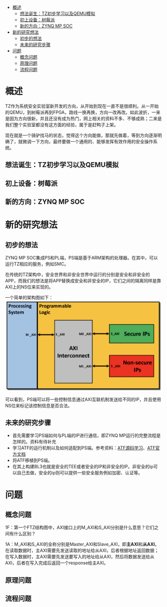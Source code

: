 - [概述](#概述)
  - [想法诞生：TZ初步学习以及QEMU模拟](#想法诞生tz初步学习以及qemu模拟)
  - [初上设备：树莓派](#初上设备树莓派)
  - [新的方向：ZYNQ MP SOC](#新的方向zynq-mp-soc)
- [新的研究想法](#新的研究想法)
  - [初步的想法](#初步的想法)
  - [未来的研究步骤](#未来的研究步骤)
- [问题](#问题)
  - [概念问题](#概念问题)
  - [原理问题](#原理问题)
  - [流程问题](#流程问题)

# 概述
TZ作为系统安全实验室新开发的方向，从开始到现在一直不是很顺利。从一开始的QEMU，到树莓派再到FPGA，路线一换再换，方向一改再改。如此波折，一来是因为方向很新，并且还没有成为热门，网上相关的资料不多、不够成熟；二来是我们整个实验室都没有这方面的经验，属于是赶鸭子上架。

现在就是一个骑驴找马的状态，觉得这个方向能做，那就先做着，等到方向逐渐明确了，就微调一下方向，最终要做一个通用的、能够发挥有效作用的安全操作系统。

## 想法诞生：TZ初步学习以及QEMU模拟
## 初上设备：树莓派
## 新的方向：ZYNQ MP SOC

# 新的研究想法
## 初步的想法
ZYNQ MP SOC集成PS和PL端，PS端是基于ARM架构的处理器。在其中，可以运行TZ相应的服务，例如SMC。

在传统的TZ架构中，安全世界和非安全世界中运行的分别是安全和非安全的APP，而我们的想法是将APP替换成安全和非安全的IP，它们之间的隔离同样是靠AXI上的NS位来实现的。

一个简单的架构图如下：
![](images/FTZ1.png)

可以看到，PS端可以将一些控制信息通过AXI互联机制发送给不同的IP，并且使用NS位来标记该控制信息是否合法。

## 未来的研究步骤
+ 首先需要学习PS端如何与PL端的IP进行通信，即ZYNQ MP运行的完整流程是怎样的。资料有待补充
+ 学习ATF的运行机制以及如何适配到PS端。参考资料：[ATF源码学习](https://so.csdn.net/so/search?q=ATF%E5%8E%9F%E7%94%9F%E7%AF%87&t=blog&u=weixin_45264425)、[ATF官方文档](https://trustedfirmware-a.readthedocs.io/en/latest/)
+ 将ATF移植到PS端。
+ 在其上构建BL3也就是安全的TEE或者安全的IP和非安全的IP。非安全的ip可以自己去做，安全的ip则可以提供一些安全服务例如加密、认证等。

# 问题
## 概念问题
1F：第一个FTZ结构图中，AXI接口上的M_AXI和S_AXI分别是什么意思？它们之间有什么区别？

1A：M_AXI和S_AXI的全称分别是Master_AXI和Slave_AXI，即**主AXI**和**从AXI**。在读取数据时，主AXI需要先发送读取的地址给从AXI，后者根据地址返回数据；在写入数据时，主AXI需要先发送要写入的地址给从AXI，然后将数据发送给从AXI，后者在写入完成后返回一个response给主AXI。
## 原理问题
## 流程问题